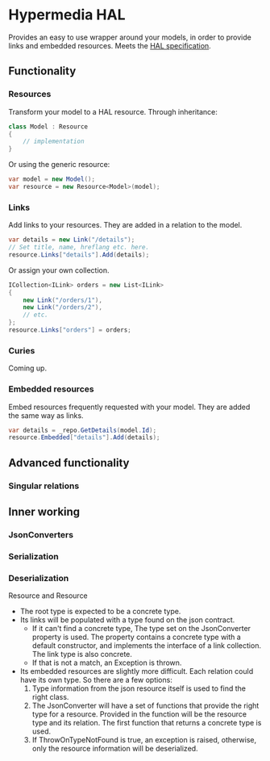 # Hypermedia HAL
Provides an easy to use wrapper around your models,
in order to provide links and embedded resources.
Meets the [HAL specification](https://tools.ietf.org/html/draft-kelly-json-hal-08).

## Functionality
### Resources
Transform your model to a HAL resource. Through inheritance:
```cs
class Model : Resource
{
    // implementation
}
```
Or using the generic resource:
```cs
var model = new Model();
var resource = new Resource<Model>(model);
```

### Links
Add links to your resources. They are added in a relation to the model.
```cs
var details = new Link("/details");
// Set title, name, hreflang etc. here.
resource.Links["details"].Add(details);
```
Or assign your own collection.
```cs
ICollection<ILink> orders = new List<ILink>
{
    new Link("/orders/1"),
    new Link("/orders/2"),
    // etc.
};
resource.Links["orders"] = orders;
```
### Curies
Coming up.
### Embedded resources
Embed resources frequently requested with your model. They are added the same way as links.
```cs
var details = _repo.GetDetails(model.Id);
resource.Embedded["details"].Add(details);
```
## Advanced functionality
### Singular relations
## Inner working
### JsonConverters
### Serialization

### Deserialization
Resource and Resource<T>
- The root type is expected to be a concrete type.
- Its links will be populated with a type found on the json contract. 
  - If it can't find a concrete type, The type set on the JsonConverter property is used. The property contains a concrete type with a default constructor, and implements the interface of a link collection. The link type is also concrete.
  - If that is not a match, an Exception is thrown.
- Its embedded resources are slightly more difficult. Each relation could have its own type. So there are a few options:
  1. Type information from the json resource itself is used to find the right class.
  2. The JsonConverter will have a set of functions that provide the right type for a resource. Provided in the function will be the resource type and its relation. The first function that returns a concrete type is used.
  3. If ThrowOnTypeNotFound is true, an exception is raised, otherwise, only the resource information will be deserialized.

